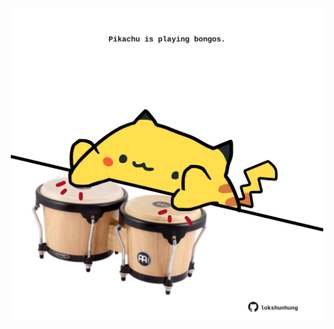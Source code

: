 <!-- built at 18/03/2022, 17:03:05 UTC -->
<p align="center">
  <img width="500" height="500" src="./ReadmeImage.svg">
</p>
